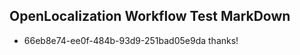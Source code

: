 ## OpenLocalization Workflow Test MarkDown
* 66eb8e74-ee0f-484b-93d9-251bad05e9da thanks!

<!--HONumber=Aug16_HO5-->


